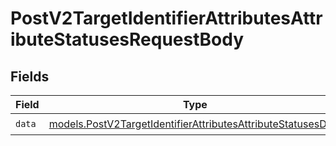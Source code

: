 # PostV2TargetIdentifierAttributesAttributeStatusesRequestBody


## Fields

| Field                                                                                                                              | Type                                                                                                                               | Required                                                                                                                           | Description                                                                                                                        |
| ---------------------------------------------------------------------------------------------------------------------------------- | ---------------------------------------------------------------------------------------------------------------------------------- | ---------------------------------------------------------------------------------------------------------------------------------- | ---------------------------------------------------------------------------------------------------------------------------------- |
| `data`                                                                                                                             | [models.PostV2TargetIdentifierAttributesAttributeStatusesData](../models/postv2targetidentifierattributesattributestatusesdata.md) | :heavy_check_mark:                                                                                                                 | N/A                                                                                                                                |